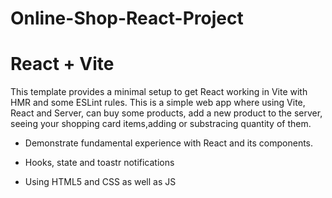 # Online-Shop-React-Project

# React + Vite

This template provides a minimal setup to get React working in Vite with HMR and some ESLint rules.
This is a simple web app where using Vite, React and Server, can buy some products, add a new product to the server, seeing your shopping card items,adding or substracing quantity of them.

  * Demonstrate fundamental experience with React and its components. 
  
  * Hooks, state and toastr notifications
  
  * Using HTML5 and CSS as well as JS
  
